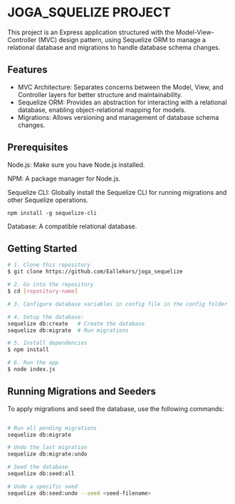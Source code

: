 # JOGA_SQUELIZE PROJECT

This project is an Express application structured with the Model-View-Controller (MVC) design pattern, using Sequelize ORM to manage a relational database and migrations to handle database schema changes.

## Features

  * MVC Architecture: Separates concerns between the Model, View, and Controller layers for better structure and maintainability.
  * Sequelize ORM: Provides an abstraction for interacting with a relational database, enabling object-relational mapping for models.
  * Migrations: Allows versioning and management of database schema changes.
    
## Prerequisites

  Node.js: Make sure you have Node.js installed.

  NPM: A package manager for Node.js.

  Sequelize CLI: Globally install the Sequelize CLI for running migrations and other Sequelize operations.

   
    npm install -g sequelize-cli
  

Database: A compatible relational database.

## Getting Started



```bash
# 1. Clone this repository
$ git clone https://github.com/Eallekors/joga_sequelize

# 2. Go into the repository
$ cd [repository-name]

# 3. Configure database variables in config file in the config folder

# 4. Setup the database:
sequelize db:create   # Create the database
sequelize db:migrate  # Run migrations

# 5. Install dependencies
$ npm install

# 6. Run the app
$ node index.js
```

## Running Migrations and Seeders

To apply migrations and seed the database, use the following commands:

```bash

# Run all pending migrations
sequelize db:migrate

# Undo the last migration
sequelize db:migrate:undo

# Seed the database
sequelize db:seed:all

# Undo a specific seed
sequelize db:seed:undo --seed <seed-filename>
```
